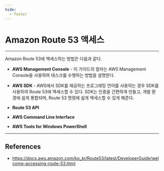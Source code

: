 ```yaml
---
hide:
  - footer
---
```


# Amazon Route 53 액세스

---

Amazon Route 53에 액세스하는 방법은 다음과 같다.

- **AWS Management Console** - 이 가이드의 절차는 AWS Management Console을 사용하여 태스크를 수행하는 방법을 설명한다.

- **AWS SDK** - AWS에서 SDK를 제공하는 프로그래밍 언어를 사용하는 경우 SDK를 사용하여 Route 53에 액세스할 수 있다. SDK는 인증을 간편하게 만들고, 개발 환경에 쉽게 통합되며, Route 53 명령에 쉽게 액세스할 수 있게 해준다.

- **Route 53 API**

- **AWS Command Line Interface**

- **AWS Tools for Windows PowerShell**

---

## References

- <https://docs.aws.amazon.com/ko_kr/Route53/latest/DeveloperGuide/welcome-accessing-route-53.html>
